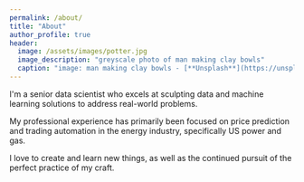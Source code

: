 ```yaml
---
permalink: /about/
title: "About"
author_profile: true
header:
  image: /assets/images/potter.jpg
  image_description: "greyscale photo of man making clay bowls"
  caption: "image: man making clay bowls - [**Unsplash**](https://unsplash.com/photos/CwPO8Fr8914)"
---
```


I'm a senior data scientist who excels at sculpting data
and machine learning solutions to address real-world problems.

My professional experience has primarily been focused on
price prediction and trading automation in the energy industry,
specifically US power and gas.

I love to create and learn new things, as well as the continued
pursuit of the perfect practice of my craft.
